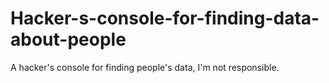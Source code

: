 # Hacker-s-console-for-finding-data-about-people
A hacker's console for finding people's data, I'm not responsible.
